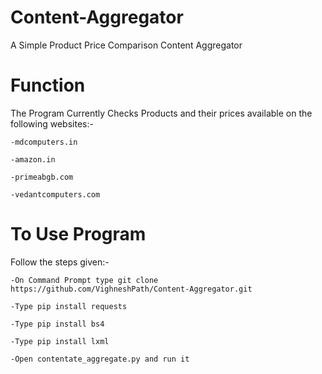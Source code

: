 # Content-Aggregator
A Simple Product Price Comparison Content Aggregator

# Function
The Program Currently Checks Products and their prices available on the following websites:-

    -mdcomputers.in
  
    -amazon.in
  
    -primeabgb.com
  
    -vedantcomputers.com
 
 # To Use Program
 Follow the steps given:-
 
    -On Command Prompt type git clone https://github.com/VighneshPath/Content-Aggregator.git
  
    -Type pip install requests
  
    -Type pip install bs4
  
    -Type pip install lxml
  
    -Open contentate_aggregate.py and run it
 
